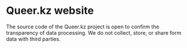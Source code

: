 # Queer.kz website

The source code of the Queer.kz project is open to confirm the transparency of data processing. We do not collect, store, or share form data with third parties.
